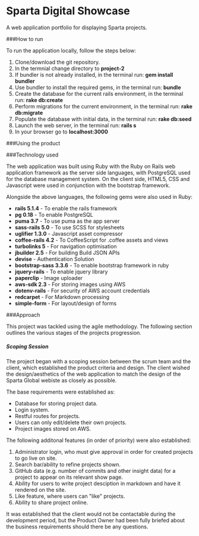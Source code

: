 # Sparta Digital Showcase

A web application portfolio for displaying Sparta projects.

###How to run

To run the application locally, follow the steps below:

1. Clone/download the git repository.
2. In the termnial change directory to **project-2**
3. If bundler is not already installed, in the terminal run: **gem install bundler**
4. Use bundler to install the required gems, in the terminal run: **bundle**
5. Create the database for the current rails environment, in the terminal run: **rake db:create**
6. Perform migrations for the current environment, in the terminal run: **rake db:migrate**
7. Populate the database with initial data, in the terminal run: **rake db:seed**
8. Launch the web server, in the terminal run: **rails s**
9. In your browser go to **localhost:3000**

###Using the product

###Technology used

The web application was built using Ruby with the Ruby on Rails web application framework as the server side languages, with PostgreSQL used for the database management system. On the client side, HTML5, CSS and Javascript were used in conjunction with the bootstrap framework.

Alongside the above languages, the following gems were also used in Ruby:

* **rails 5.1.4** - To enable the rails framework
* **pg 0.18** - To enable PostgreSQL
* **puma 3.7** - To use puma as the app server
* **sass-rails 5.0** - To use SCSS for stylesheets
* **uglifier 1.3.0** - Javascript asset compressor
* **coffee-rails 4.2** - To CoffeeScript for .coffee assets and views
* **turbolinks 5** - For navigation optimisation
* **jbuilder 2.5** - For building Build JSON APIs
* **devise** - Authentication Solution
* **bootstrap-sass 3.3.6** - To enable bootstrap framework in ruby
* **jquery-rails** - To enable jquery library
* **paperclip** - Image uploader
* **aws-sdk 2.3** - For storing images using AWS
* **dotenv-rails** - For security of AWS account credentials
* **redcarpet** - For Markdown processing
* **simple-form** - For layout/design of forms

###Approach

This project was tackled using the agile methodology. The following section outlines the various stages of the projects progression.

##### Scoping Session

The project began with a scoping session between the scrum team and the client, which established the product criteria and design. The client wished the design/aesthetics of the web application to match the design of the Sparta Global webiste as closely as possible.

The base requirements were established as: 

* Database for storing project data.
* Login system.
* Restful routes for projects.
* Users can only edit/delete their own projects.
* Project images stored on AWS.

The following additonal features (in order of priority) were also established:

1. Administrator login, who must give approval in order for created projects to go live on site.
2. Search bar/ability to refine projects shown.
3. GitHub data (e.g. number of commits and other insight data) for a project to appear on its relevant show page.
4. Ability for users to write project desciption in markdown and have it rendered on the site.
5. Like feature, where users can "like" projects.
6. Ability to share project online.

It was established that the client would not be contactable during the development period, but the Product Owner had been fully briefed about the business requirements should there be any questions.

